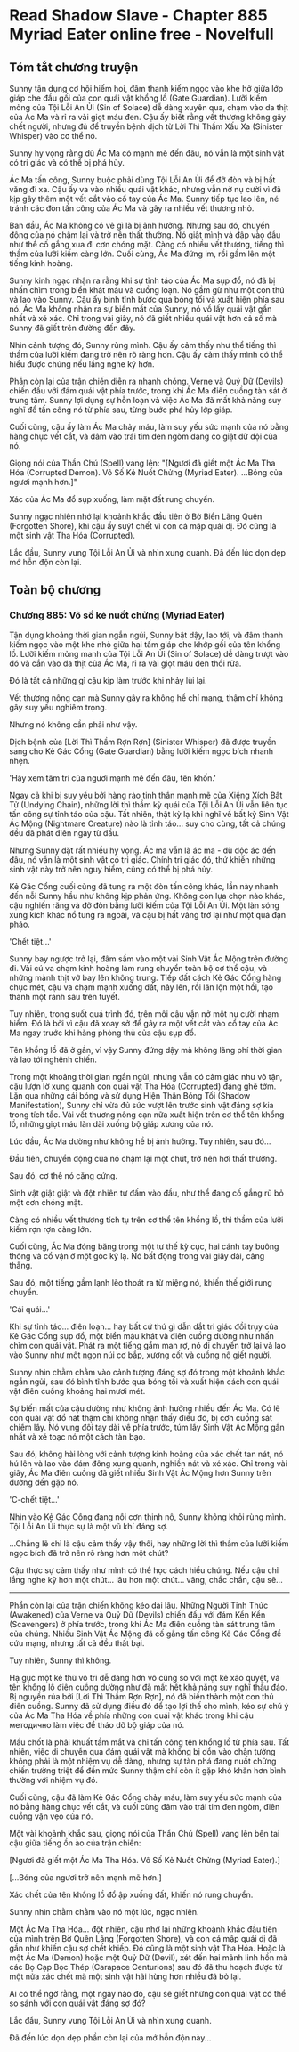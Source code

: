 # Read Shadow Slave - Chapter 885 Myriad Eater online free - Novelfull

## Tóm tắt chương truyện

Sunny tận dụng cơ hội hiếm hoi, đâm thanh kiếm ngọc vào khe hở giữa lớp giáp che đầu gối của con quái vật khổng lồ (Gate Guardian). Lưỡi kiếm mỏng của Tội Lỗi An Ủi (Sin of Solace) dễ dàng xuyên qua, chạm vào da thịt của Ác Ma và rỉ ra vài giọt máu đen. Cậu ấy biết rằng vết thương không gây chết người, nhưng đủ để truyền bệnh dịch từ Lời Thì Thầm Xấu Xa (Sinister Whisper) vào cơ thể nó.

Sunny hy vọng rằng dù Ác Ma có mạnh mẽ đến đâu, nó vẫn là một sinh vật có tri giác và có thể bị phá hủy.

Ác Ma tấn công, Sunny buộc phải dùng Tội Lỗi An Ủi để đỡ đòn và bị hất văng đi xa. Cậu ấy va vào nhiều quái vật khác, nhưng vẫn nở nụ cười vì đã kịp gây thêm một vết cắt vào cổ tay của Ác Ma. Sunny tiếp tục lao lên, né tránh các đòn tấn công của Ác Ma và gây ra nhiều vết thương nhỏ.

Ban đầu, Ác Ma không có vẻ gì là bị ảnh hưởng. Nhưng sau đó, chuyển động của nó chậm lại và trở nên thất thường. Nó giật mình và đập vào đầu như thể cố gắng xua đi cơn chóng mặt. Càng có nhiều vết thương, tiếng thì thầm của lưỡi kiếm càng lớn. Cuối cùng, Ác Ma đứng im, rồi gầm lên một tiếng kinh hoàng.

Sunny kinh ngạc nhận ra rằng khi sự tỉnh táo của Ác Ma sụp đổ, nó đã bị nhấn chìm trong biển khát máu và cuồng loạn. Nó gầm gừ như một con thú và lao vào Sunny. Cậu ấy bình tĩnh bước qua bóng tối và xuất hiện phía sau nó. Ác Ma không nhận ra sự biến mất của Sunny, nó vồ lấy quái vật gần nhất và xé xác. Chỉ trong vài giây, nó đã giết nhiều quái vật hơn cả số mà Sunny đã giết trên đường đến đây.

Nhìn cảnh tượng đó, Sunny rùng mình. Cậu ấy cảm thấy như thể tiếng thì thầm của lưỡi kiếm đang trở nên rõ ràng hơn. Cậu ấy cảm thấy mình có thể hiểu được chúng nếu lắng nghe kỹ hơn.

Phần còn lại của trận chiến diễn ra nhanh chóng. Verne và Quỷ Dữ (Devils) chiến đấu với đám quái vật phía trước, trong khi Ác Ma điên cuồng tàn sát ở trung tâm. Sunny lợi dụng sự hỗn loạn và việc Ác Ma đã mất khả năng suy nghĩ để tấn công nó từ phía sau, từng bước phá hủy lớp giáp.

Cuối cùng, cậu ấy làm Ác Ma chảy máu, làm suy yếu sức mạnh của nó bằng hàng chục vết cắt, và đâm vào trái tim đen ngòm đang co giật dữ dội của nó.

Giọng nói của Thần Chú (Spell) vang lên: "[Ngươi đã giết một Ác Ma Tha Hóa (Corrupted Demon). Vô Số Kẻ Nuốt Chửng (Myriad Eater). ...Bóng của ngươi mạnh hơn.]"

Xác của Ác Ma đổ sụp xuống, làm mặt đất rung chuyển.

Sunny ngạc nhiên nhớ lại khoảnh khắc đầu tiên ở Bờ Biển Lãng Quên (Forgotten Shore), khi cậu ấy suýt chết vì con cá mập quái dị. Đó cũng là một sinh vật Tha Hóa (Corrupted).

Lắc đầu, Sunny vung Tội Lỗi An Ủi và nhìn xung quanh. Đã đến lúc dọn dẹp mớ hỗn độn còn lại.

## Toàn bộ chương

### Chương 885: Vô số kẻ nuốt chửng (Myriad Eater)

Tận dụng khoảng thời gian ngắn ngủi, Sunny bật dậy, lao tới, và đâm thanh kiếm ngọc vào một khe nhỏ giữa hai tấm giáp che khớp gối của tên khổng lồ. Lưỡi kiếm mỏng manh của Tội Lỗi An Ủi (Sin of Solace) dễ dàng trượt vào đó và cắn vào da thịt của Ác Ma, rỉ ra vài giọt máu đen thối rữa.

Đó là tất cả những gì cậu kịp làm trước khi nhảy lùi lại.

Vết thương nông cạn mà Sunny gây ra không hề chí mạng, thậm chí không gây suy yếu nghiêm trọng.

Nhưng nó không cần phải như vậy.

Dịch bệnh của [Lời Thì Thầm Rợn Rợn] (Sinister Whisper) đã được truyền sang cho Kẻ Gác Cổng (Gate Guardian) bằng lưỡi kiếm ngọc bích nhanh nhẹn.

'Hãy xem tâm trí của ngươi mạnh mẽ đến đâu, tên khốn.'

Ngay cả khi bị suy yếu bởi hàng rào tinh thần mạnh mẽ của Xiềng Xích Bất Tử (Undying Chain), những lời thì thầm kỳ quái của Tội Lỗi An Ủi vẫn liên tục tấn công sự tỉnh táo của cậu. Tất nhiên, thật kỳ lạ khi nghĩ về bất kỳ Sinh Vật Ác Mộng (Nightmare Creature) nào là tỉnh táo... suy cho cùng, tất cả chúng đều đã phát điên ngay từ đầu.

Nhưng Sunny đặt rất nhiều hy vọng. Ác ma vẫn là ác ma - dù độc ác đến đâu, nó vẫn là một sinh vật có tri giác. Chính tri giác đó, thứ khiến những sinh vật này trở nên nguy hiểm, cũng có thể bị phá hủy.

Kẻ Gác Cổng cuối cùng đã tung ra một đòn tấn công khác, lần này nhanh đến nỗi Sunny hầu như không kịp phản ứng. Không còn lựa chọn nào khác, cậu nghiến răng và đỡ đòn bằng lưỡi kiếm của Tội Lỗi An Ủi. Một làn sóng xung kích khác nổ tung ra ngoài, và cậu bị hất văng trở lại như một quả đạn pháo.

'Chết tiệt...'

Sunny bay ngược trở lại, đâm sầm vào một vài Sinh Vật Ác Mộng trên đường đi. Vài cú va chạm kinh hoàng làm rung chuyển toàn bộ cơ thể cậu, và những mảnh thịt vỡ bay lên không trung. Tiếp đất cách Kẻ Gác Cổng hàng chục mét, cậu va chạm mạnh xuống đất, nảy lên, rồi lăn lộn một hồi, tạo thành một rãnh sâu trên tuyết.

Tuy nhiên, trong suốt quá trình đó, trên môi cậu vẫn nở một nụ cười nham hiểm. Đó là bởi vì cậu đã xoay sở để gây ra một vết cắt vào cổ tay của Ác Ma ngay trước khi hàng phòng thủ của cậu sụp đổ.

Tên khổng lồ đã ở gần, vì vậy Sunny đứng dậy mà không lãng phí thời gian và lao tới nghênh chiến.

Trong một khoảng thời gian ngắn ngủi, nhưng vẫn có cảm giác như vô tận, cậu lượn lờ xung quanh con quái vật Tha Hóa (Corrupted) đáng ghê tởm. Lặn qua những cái bóng và sử dụng Hiện Thân Bóng Tối (Shadow Manifestation), Sunny chỉ vừa đủ sức vượt lên trước sinh vật đáng sợ kia trong tích tắc. Vài vết thương nông cạn nữa xuất hiện trên cơ thể tên khổng lồ, những giọt máu lăn dài xuống bộ giáp xương của nó.

Lúc đầu, Ác Ma dường như không hề bị ảnh hưởng. Tuy nhiên, sau đó...

Đầu tiên, chuyển động của nó chậm lại một chút, trở nên hơi thất thường.

Sau đó, cơ thể nó căng cứng.

Sinh vật giật giật và đột nhiên tự đấm vào đầu, như thể đang cố gắng rũ bỏ một cơn chóng mặt.

Càng có nhiều vết thương tích tụ trên cơ thể tên khổng lồ, thì thầm của lưỡi kiếm rợn rợn càng lớn.

Cuối cùng, Ác Ma đóng băng trong một tư thế kỳ cục, hai cánh tay buông thõng và cổ vặn ở một góc kỳ lạ. Nó bất động trong vài giây dài, căng thẳng.

Sau đó, một tiếng gầm lạnh lẽo thoát ra từ miệng nó, khiến thế giới rung chuyển.

'Cái quái...'

Khi sự tỉnh táo... điên loạn... hay bất cứ thứ gì dẫn dắt tri giác đồi trụy của Kẻ Gác Cổng sụp đổ, một biển máu khát và điên cuồng dường như nhấn chìm con quái vật. Phát ra một tiếng gầm man rợ, nó di chuyển trở lại và lao vào Sunny như một ngọn núi cơ bắp, xương cốt và cuồng nộ giết người.

Sunny nhìn chằm chằm vào cảnh tượng đáng sợ đó trong một khoảnh khắc ngắn ngủi, sau đó bình tĩnh bước qua bóng tối và xuất hiện cách con quái vật điên cuồng khoảng hai mươi mét.

Sự biến mất của cậu dường như không ảnh hưởng nhiều đến Ác Ma. Có lẽ con quái vật đổ nát thậm chí không nhận thấy điều đó, bị cơn cuồng sát chiếm lấy. Nó vung đôi tay dài về phía trước, túm lấy Sinh Vật Ác Mộng gần nhất và xé toạc nó một cách tàn bạo.

Sau đó, không hài lòng với cảnh tượng kinh hoàng của xác chết tan nát, nó hú lên và lao vào đám đông xung quanh, nghiền nát và xé xác. Chỉ trong vài giây, Ác Ma điên cuồng đã giết nhiều Sinh Vật Ác Mộng hơn Sunny trên đường đến gặp nó.

'C-chết tiệt...'

Nhìn vào Kẻ Gác Cổng đang nổi cơn thịnh nộ, Sunny không khỏi rùng mình. Tội Lỗi An Ủi thực sự là một vũ khí đáng sợ.

...Chẳng lẽ chỉ là cậu cảm thấy vậy thôi, hay những lời thì thầm của lưỡi kiếm ngọc bích đã trở nên rõ ràng hơn một chút?

Cậu thực sự cảm thấy như mình có thể học cách hiểu chúng. Nếu cậu chỉ lắng nghe kỹ hơn một chút... lâu hơn một chút... vâng, chắc chắn, cậu sẽ...

***

Phần còn lại của trận chiến không kéo dài lâu. Những Người Tỉnh Thức (Awakened) của Verne và Quỷ Dữ (Devils) chiến đấu với đám Kền Kền (Scavengers) ở phía trước, trong khi Ác Ma điên cuồng tàn sát trung tâm của chúng. Nhiều Sinh Vật Ác Mộng đã cố gắng tấn công Kẻ Gác Cổng để cứu mạng, nhưng tất cả đều thất bại.

Tuy nhiên, Sunny thì không.

Hạ gục một kẻ thù vô tri dễ dàng hơn vô cùng so với một kẻ xảo quyệt, và tên khổng lồ điên cuồng dường như đã mất hết khả năng suy nghĩ thấu đáo. Bị nguyền rủa bởi [Lời Thì Thầm Rợn Rợn], nó đã biến thành một con thú điên cuồng. Sunny đã sử dụng điều đó để tạo lợi thế cho mình, kéo sự chú ý của Ác Ma Tha Hóa về phía những con quái vật khác trong khi cậu методично làm việc để tháo dỡ bộ giáp của nó.

Mấu chốt là phải khuất tầm mắt và chỉ tấn công tên khổng lồ từ phía sau. Tất nhiên, việc di chuyển qua đám quái vật mà không bị dồn vào chân tường không phải là một nhiệm vụ dễ dàng, nhưng sự tàn phá đang nuốt chửng chiến trường triệt để đến mức Sunny thậm chí còn ít gặp khó khăn hơn bình thường với nhiệm vụ đó.

Cuối cùng, cậu đã làm Kẻ Gác Cổng chảy máu, làm suy yếu sức mạnh của nó bằng hàng chục vết cắt, và cuối cùng đâm vào trái tim đen ngòm, điên cuồng vặn vẹo của nó.

Một vài khoảnh khắc sau, giọng nói của Thần Chú (Spell) vang lên bên tai cậu giữa tiếng ồn ào của trận chiến:

[Ngươi đã giết một Ác Ma Tha Hóa. Vô Số Kẻ Nuốt Chửng (Myriad Eater).]

[...Bóng của ngươi trở nên mạnh mẽ hơn.]

Xác chết của tên khổng lồ đổ ập xuống đất, khiến nó rung chuyển.

Sunny nhìn chằm chằm vào nó một lúc, ngạc nhiên.

Một Ác Ma Tha Hóa... đột nhiên, cậu nhớ lại những khoảnh khắc đầu tiên của mình trên Bờ Quên Lãng (Forgotten Shore), và con cá mập quái dị đã gần như khiến cậu sợ chết khiếp. Đó cũng là một sinh vật Tha Hóa. Hoặc là một Ác Ma (Demon) hoặc một Quỷ Dữ (Devil), xét đến hai mảnh linh hồn mà các Bọ Cạp Bọc Thép (Carapace Centurions) sau đó đã thu hoạch được từ một nửa xác chết mà một sinh vật hãi hùng hơn nhiều đã bỏ lại.

Ai có thể ngờ rằng, một ngày nào đó, cậu sẽ giết những con quái vật có thể so sánh với con quái vật đáng sợ đó?

Lắc đầu, Sunny vung Tội Lỗi An Ủi và nhìn xung quanh.

Đã đến lúc dọn dẹp phần còn lại của mớ hỗn độn này...